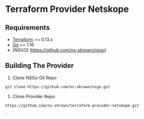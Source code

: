 # Terraform Provider Netskope




## Requirements

-	[Terraform](https://www.terraform.io/downloads.html) >= 0.13.x
-	[Go](https://golang.org/doc/install) >= 1.16
-   [NSGO] (https://github.com/ns-sbrown/nsgo)


## Building The Provider

1. Clone NSGo Git Repo
```sh
git clone https://github.com/ns-sbrown/nsgo.git
```
1. Clone Provider Repo
```sh
https://github.com/ns-sbrown/terraform-provider-netskope.git
```
`